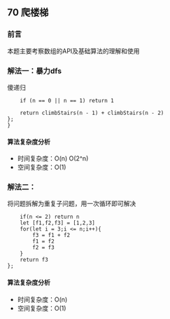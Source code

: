 ## 70 爬楼梯

### 前言
本题主要考察数组的API及基础算法的理解和使用


### 解法一：暴力dfs
傻递归

```var climbStairs = function(n) {
    if (n == 0 || n == 1) return 1
        
    return climbStairs(n - 1) + climbStairs(n - 2)
};
}
```

#### 算法复杂度分析
- 时间复杂度：O(n) O(2^n)
- 空间复杂度：O(1) 
&nbsp;
### 解法二：
将问题拆解为重复子问题，用一次循环即可解决
```var climbStairs = function(n) {
    if(n <= 2) return n
    let [f1,f2,f3] = [1,2,3]
    for(let i = 3;i <= n;i++){
        f3 = f1 + f2
        f1 = f2
        f2 = f3
    }
    return f3
};
```

#### 算法复杂度分析
- 时间复杂度：O(n) 
- 空间复杂度：O(1) 
&nbsp;